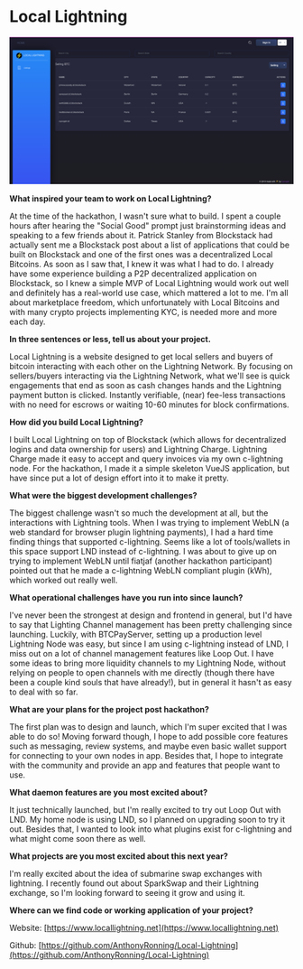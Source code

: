 # Local Lightning

![Locallightning.net](../.gitbook/assets/local-lightning.png)

**What inspired your team to work on Local Lightning?**

At the time of the hackathon, I wasn't sure what to build. I spent a couple hours after hearing the "Social Good" prompt just brainstorming ideas and speaking to a few friends about it. Patrick Stanley from Blockstack had actually sent me a Blockstack post about a list of applications that could be built on Blockstack and one of the first ones was a decentralized Local Bitcoins. As soon as I saw that, I knew it was what I had to do. I already have some experience building a P2P decentralized application on Blockstack, so I knew a simple MVP of Local Lightning would work out well and definitely has a real-world use case, which mattered a lot to me. I'm all about marketplace freedom, which unfortunately with Local Bitcoins and with many crypto projects implementing KYC, is needed more and more each day.

**In three sentences or less, tell us about your project.**

Local Lightning is a website designed to get local sellers and buyers of bitcoin interacting with each other on the Lightning Network. By focusing on sellers/buyers interacting via the Lightning Network, what we'll see is quick engagements that end as soon as cash changes hands and the Lightning payment button is clicked. Instantly verifiable, \(near\) fee-less transactions with no need for escrows or waiting 10-60 minutes for block confirmations.

**How did you build Local Lightning?**  
  
I built Local Lightning on top of Blockstack \(which allows for decentralized logins and data ownership for users\) and Lightning Charge. Lightning Charge made it easy to accept and query invoices via my own c-lightning node. For the hackathon, I made it a simple skeleton VueJS application, but have since put a lot of design effort into it to make it pretty.

**What were the biggest development challenges?**  
  
The biggest challenge wasn't so much the development at all, but the interactions with Lightning tools. When I was trying to implement WebLN \(a web standard for browser plugin lightning payments\), I had a hard time finding things that supported c-lightning. Seems like a lot of tools/wallets in this space support LND instead of c-lightning. I was about to give up on trying to implement WebLN until fiatjaf \(another hackathon participant\) pointed out that he made a c-lightning WebLN compliant plugin \(kWh\), which worked out really well.  
  
**What operational challenges have you run into since launch?**  
  
I've never been the strongest at design and frontend in general, but I'd have to say that Lighting Channel management has been pretty challenging since launching. Luckily, with BTCPayServer, setting up a production level Lightning Node was easy, but since I am using c-lightning instead of LND, I miss out on a lot of channel management features like Loop Out. I have some ideas to bring more liquidity channels to my Lightning Node, without relying on people to open channels with me directly \(though there have been a couple kind souls that have already!\), but in general it hasn't as easy to deal with so far.  
  
**What are your plans for the project post hackathon?**

The first plan was to design and launch, which I'm super excited that I was able to do so! Moving forward though, I hope to add possible core features such as messaging, review systems, and maybe even basic wallet support for connecting to your own nodes in app. Besides that, I hope to integrate with the community and provide an app and features that people want to use.  


**What daemon features are you most excited about?**

It just technically launched, but I'm really excited to try out Loop Out with LND. My home node is using LND, so I planned on upgrading soon to try it out. Besides that, I wanted to look into what plugins exist for c-lightning and what might come soon there as well.  


**What projects are you most excited about this next year?**

I'm really excited about the idea of submarine swap exchanges with lightning. I recently found out about SparkSwap and their Lightning exchange, so I'm looking forward to seeing it grow and using it.  


**Where can we find code or working application of your project?**

Website: [https://www.locallightning.net](https://www.locallightning.net)

Github: [https://github.com/AnthonyRonning/Local-Lightning](https://github.com/AnthonyRonning/Local-Lightning)  


